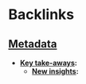 
# Backlinks
## [Metadata](<Metadata.md>)
- **[Key take-aways](<Key take-aways.md>):**
    - **[New insights](<New insights.md>):**

